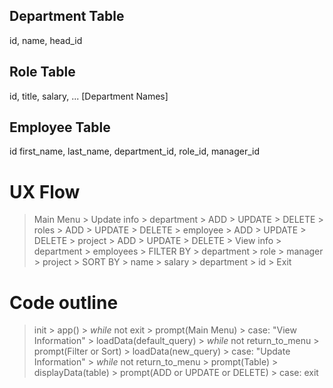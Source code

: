 
## Department Table
id, name, head_id

## Role Table
id, title, salary, ... [Department Names]

## Employee Table
id first_name, last_name, department_id, role_id, manager_id


# UX Flow
> Main Menu
    > Update info
        > department
            > ADD
            > UPDATE
            > DELETE
        > roles
            > ADD
            > UPDATE
            > DELETE
        > employee
            > ADD
            > UPDATE
            > DELETE
        > project
            > ADD
            > UPDATE
            > DELETE
    > View info
        > department
        > employees
            > FILTER BY 
                > department
                > role
                > manager
                > project
            > SORT BY
                > name
                > salary
                > department
                > id
    > Exit

# Code outline

> init
    > app()
    > *while* not exit 
        > prompt(Main Menu)
            > case: "View Information"
                > loadData(default_query)
                > *while* not return_to_menu
                    > prompt(Filter or Sort)
                    > loadData(new_query)
            > case: "Update Information"
                > *while* not return_to_menu
                    > prompt(Table)
                    > displayData(table)
                    > prompt(ADD or UPDATE or DELETE)
            > case: exit